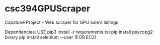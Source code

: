 # csc394GPUScraper

Capstone Project - Web scraper for GPU sale's listings

Dependencies:
USE pip3 install -r requirements.txt
pip install psycopg2-binary
pip install selenium --user (FOR EC2)
